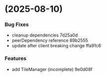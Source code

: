 #  (2025-08-10)


### Bug Fixes

* cleanup dependencies 7d25a0d
* peerDependency reference 89b2555
* update after client breaking change ffa91c6


### Features

* add TileManager (incomplete) 9e0d08f



